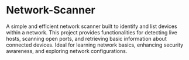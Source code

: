 # Network-Scanner
A simple and efficient network scanner built to identify and list devices within a network. This project provides functionalities for detecting live hosts, scanning open ports, and retrieving basic information about connected devices. Ideal for learning network basics, enhancing security awareness, and exploring network configurations.
